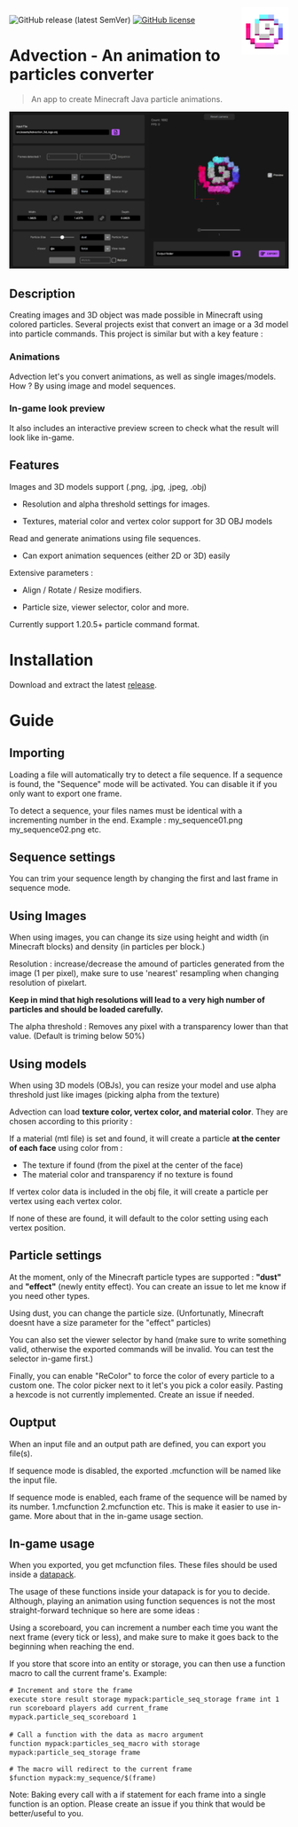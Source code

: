 <img align="right" src="logo.png" alt="logo" width="85">

![GitHub release (latest SemVer)](https://img.shields.io/github/v/release/StaxPy/Advection) [![GitHub license](https://img.shields.io/github/license/StaxPy/Advection)](https://github.com/StaxPy/Advection/blob/main/LICENSE)

# Advection - An animation to particles converter
> An app to create Minecraft Java particle animations.

![AppScreenshot](app_screenshot.png)

## Description

Creating images and 3D object was made possible in Minecraft using colored particles.
Several projects exist that convert an image or a 3d model into particle commands. This project is similar but with a key feature :

### Animations
Advection let's you convert animations, as well as single images/models.
How ? By using image and model sequences.

### In-game look preview
It also includes an interactive preview screen to check what the result will look like in-game.


## Features


Images and 3D models support (.png, .jpg, .jpeg, .obj)

- Resolution and alpha threshold settings for images.

- Textures, material color and vertex color support for 3D OBJ models

Read and generate animations using file sequences.

- Can export animation sequences (either 2D or 3D) easily

Extensive parameters :

- Align / Rotate / Resize modifiers.

- Particle size, viewer selector, color and more.

Currently support 1.20.5+ particle command format.

# Installation

Download and extract the latest [release](https://github.com/StaxPy/Advection/releases/).

# Guide

## Importing

Loading a file will automatically try to detect a file sequence. If a sequence is found, the "Sequence" mode will be activated. You can disable it if you only want to export one frame.

To detect a sequence, your files names must be identical with a incrementing number in the end.
Example : my_sequence01.png my_sequence02.png etc.

## Sequence settings

You can trim your sequence length by changing the first and last frame in sequence mode.

## Using Images

When using images, you can change its size using height and width (in Minecraft blocks) and density (in particles per block.)

Resolution : increase/decrease the amound of particles generated from the image (1 per pixel), make sure to use 'nearest' resampling when changing resolution of pixelart.

**Keep in mind that high resolutions will lead to a very high number of particles and should be loaded carefully.**

The alpha threshold : Removes any pixel with a transparency lower than that value. (Default is triming below 50%)

## Using models

When using 3D models (OBJs), you can resize your model and use alpha threshold just like images (picking alpha from the texture)

Advection can load **texture color, vertex color, and material color**.
They are chosen according to this priority :

If a material (mtl file) is set and found, it will create a particle **at the center of each face** using color from :
- The texture if found (from the pixel at the center of the face)
- The material color and transparency if no texture is found

If vertex color data is included in the obj file, it will create a particle per vertex using each vertex color.

If none of these are found, it will default to the color setting using each vertex position.

## Particle settings

At the moment, only of the Minecraft particle types are supported : **"dust"** and **"effect"** (newly entity effect). You can create an issue to let me know if you need other types.

Using dust, you can change the particle size. (Unfortunatly, Minecraft doesnt have a size parameter for the "effect" particles)

You can also set the viewer selector by hand (make sure to write something valid, otherwise the exported commands will be invalid. You can test the selector in-game first.)

Finally, you can enable "ReColor" to force the color of every particle to a custom one. The color picker next to it let's you pick a color easily. Pasting a hexcode is not currently implemented. Create an issue if needed.

## Ouptput

When an input file and an output path are defined, you can export you file(s).

If sequence mode is disabled, the exported .mcfunction will be named like the input file.

If sequence mode is enabled, each frame of the sequence will be named by its number. 1.mcfunction 2.mcfunction etc. This is make it easier to use in-game. More about that in the in-game usage section.


## In-game usage

When you exported, you get mcfunction files. These files should be used inside a [datapack](https://minecraft.wiki/w/Data_pack).

The usage of these functions inside your datapack is for you to decide. Although, playing an animation using function sequences is not the most straight-forward technique so here are some ideas :

Using a scoreboard, you can increment a number each time you want the next frame (every tick or less), and make sure to make it goes back to the beginning when reaching the end.

If you store that score into an entity or storage, you can then use a function macro to call the current frame's. Example:


```mcfunction
# Increment and store the frame
execute store result storage mypack:particle_seq_storage frame int 1 run scoreboard players add current_frame mypack.particle_seq_scoreboard 1

# Call a function with the data as macro argument
function mypack:particles_seq_macro with storage mypack:particle_seq_storage frame
```

```mcfunction
# The macro will redirect to the current frame
$function mypack:my_sequence/$(frame)
```

Note: Baking every call with a if statement for each frame into a single function is an option. Please create an issue if you think that would be better/useful to you.


















